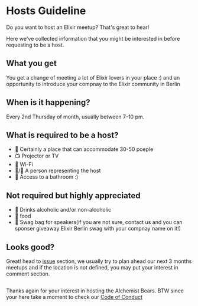 # Hosts Guideline
Do you want to host an Elixir meetup? That's great to hear!

Here we've collected information that you might be interested in before requesting to be a host.

## What you get

You get a change of meeting a lot of Elixir lovers in your place :) and an opportunity to introduce your compnay to the
Elixir community in Berlin

## When is it happening?

Every 2nd Thursday of month, usually between 7-10 pm.

## What is required to be a host?

* :office: Certainly a place that can accommodate 30-50 poeple
* :tv: Projector or TV
* 📶 Wi-Fi
* :woman:/:man: A person representing the host
* :toilet: Access to a bathroom :)

## Not required but highly appreciated

* :beers: Drinks alcoholic and/or non-alcoholic
* :pizza: food 
* :briefcase: Swag bag for speakers(if you are not sure, contact us and you can sponser giveaway Elixir Berlin swag with your compnay name on it!)

## Looks good?

Great! head to [issue](https://github.com/elixir-berlin/planning/issues) section, we usually try to plan ahead our next 3 months
meetups and if the location is not defined, you may put your interest in comment section.

## 

Thanks again for your interest in hosting the Alchemist Bears. BTW since your here take a moment to check our [Code of Conduct](Code-of-Conduct.md)
